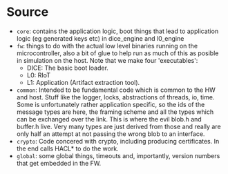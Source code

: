 # Source 

  - ``core``: contains the application logic, boot things that lead to application logic (eg generated keys etc) in dice_engine and l0_engine
  - ``fw``: things to do with the actual low level binaries running on the microcontroller, also a bit of glue to help run as much of this as posible in simulation on the host. Note that we make four 'executables':
    - DICE: The basic boot loader.
    - L0: RIoT
    - L1: Application (Artifact extraction tool).
  - ``common``: Intended to be fundamental code which is common to the HW and host. Stuff like the logger, locks, abstractions of threads, io, time. Some is unfortunately rather application specific, so the ids of the message types are here, the framing scheme and all the types which can be exchanged over the link. This is where the evil blob.h and buffer.h live. Very many types are just derived from those and really are only half an attempt at not passing the wrong blob to an interface.
  - ``crypto``: Code concered with crypto, including producing certificates. In the end calls HACL* to do the work.
  - ``global``: some global things, timeouts and, importantly, version numbers that get embedded in the FW.
